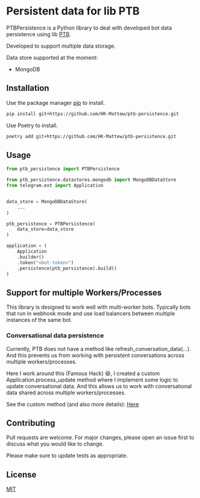 # Persistent data for lib PTB

PTBPersistence is a Python library to deal with developed bot data persistence using lib [PTB](https://github.com/python-telegram-bot/python-telegram-bot).

Developed to support multiple data storage.

Data store supported at the moment:
- MongoDB

## Installation

Use the package manager [pip](https://pip.pypa.io/en/stable/) to install.

```bash
pip install git+https://github.com/HK-Mattew/ptb-persistence.git
```

Use Poetry to install.

```bash
poetry add git+https://github.com/HK-Mattew/ptb-persistence.git
```

## Usage

```python
from ptb_persistence import PTBPersistence

from ptb_persistence.datastores.mongodb import MongoDBDataStore
from telegram.ext import Application


data_store = MongoDBDataStore(
    ...
)

ptb_persistence = PTBPersistence(
    data_store=data_store
)

application = (
    Application
    .builder()
    .token("<bot-token>")
    .persistence(ptb_persistence).build()
)

```

## Support for multiple Workers/Processes
This library is designed to work well with multi-worker bots. Typically bots that run in webhook mode and use load balancers between multiple instances of the same bot.

### Conversational data persistence
Currently, PTB does not have a method like refresh_conversation_data(...). And this prevents us from working with persistent conversations across multiple workers/processes.

Here I work around this (Famous Hack) 😄,
I created a custom Application.process_update method where I implement some logic to update conversational data. And this allows us to work with conversational data shared across multiple workers/processes.

See the custom method (and also more details): [Here](https://github.com/HK-Mattew/ptb-persistence/blob/main/ptb_persistence/utils/ptb.py)

## Contributing

Pull requests are welcome. For major changes, please open an issue first
to discuss what you would like to change.

Please make sure to update tests as appropriate.

## License

[MIT](https://choosealicense.com/licenses/mit/)